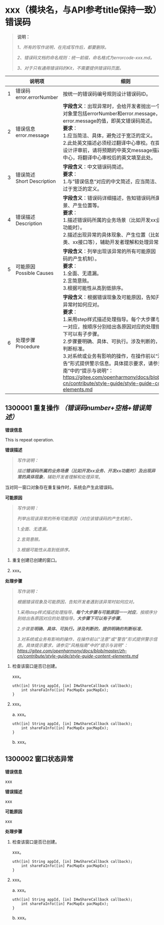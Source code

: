 # xxx（模块名，与API参考title保持一致）错误码

> **说明：** 
>
> *1、所有的写作说明，在完成写作后，都要删除。*
>
> *2、错误码文档的命名规则：统一前缀，命名格式为errorcode-xxx.md。*
>
> *3、对于只有通用错误码的Kit，不需要提供错误码页面。*

|      | 说明项                         | 细则                                                         |
| ---- | ------------------------------ | ------------------------------------------------------------ |
| 1    | 错误码error.errorNumber        | 按统一的错误码编号规则设计错误码ID。                         |
| 2    | 错误信息error.message          | **字段含义**：出现异常时，会给开发者抛出一个错误对象，对象里包括errorNumber和error.message，此处定义error.message的值，即英文错误码简述。<br/>**要求**：<br/>1.应当简洁、具体，避免过于宽泛的定义。<br/>2.此处英文描述必须经过翻译中心审校。在提交本错误码设计评审前，请将预期的中英文message描述提供给翻译中心，将翻译中心审校后的英文填至此处。 |
| 3    | 错误简述<br/>Short Description | **字段含义**：中文错误码简述。<br/>**要求**：<br/>1.与”错误信息“对应的中文简述，应当简洁、具体，避免过于宽泛的定义。 |
| 4    | 错误描述<br/>Description       | **字段含义**：错误码详细描述，告知错误码所属的业务场景、产生位置等。<br/>**要求**：<br/>1.描述错误码所属的业务场景（比如开发xx业务、开发xx功能时）。<br/>2.描述出现异常的具体现象、产生位置（比如xx模块、xx类、xx接口等），辅助开发者理解和处理异常。 |
| 5    | 可能原因<br/>Possible Causes   | **字段含义**：列举出现该异常的所有可能原因（对应该错误码的产生机制）。<br/>**要求**：<br/>1.全面、无遗漏。<br/>2.言简意赅。<br/>3.根据可能性从高到低排序。 |
| 6    | 处理步骤<br/>Procedure         | **字段含义**：根据错误现象及可能原因，告知开发者遇到该异常时如何应对。<br/>**要求**：<br/>1.采用step样式描述处理指导。每个大步骤与可能原因一一对应，按顺序分别给出各原因对应的处理指导。大步骤下可以有子步骤。<br/>2.步骤要明确、具体、可执行。涉及判断的，提供明确的判断标准。<br/>3.对系统或业务有影响的操作，在操作前以“注意”或“警告”形式提供警示信息。具体提示要求，请参见“风格指南”中的“提示与说明”：https://gitee.com/openharmony/docs/blob/master/zh-cn/contribute/style-guide/style-guide-content-elements.md |

## 1300001 重复操作 *（错误码number+空格+错误简述）*

**错误信息**

This is repeat operation.

**错误描述**

> *写作说明：*
>
>  *描述**错误码所属的业务场景（比如开发xx业务、开发xx功能时）及出现异常的具体现象**，辅助开发者理解和处理异常*。


当对同一窗口对象存在重复操作时，系统会产生此错误码。

**可能原因**

> *写作说明：*
>
> *列举出现该异常的所有可能原因（对应该错误码的产生机制）。*
>
> *1.全面、无遗漏。*
>
> *2.言简意赅。*
>
> *3.根据可能性从高到低排序。*


1. 重复创建已创建的窗口。

2. xxx。

**处理步骤**

> *写作说明：*
>
> *根据错误现象及可能原因，告知开发者遇到该异常时如何应对。*
>
> *1.采用step样式描述处理指导。**每个大步骤与可能原因一一对应**，按顺序分别给出各原因对应的处理指导。**大步骤下可以有子步骤**。*
>
> *2.步骤要**明确、具体、可执行。涉及判断的，提供明确的判断标准**。*
>
> *3.对系统或业务有影响的操作，在操作前以“注意”或“警告”形式提供警示信息。具体提示要求，请参见“风格指南”中的“提示与说明”：https://gitee.com/openharmony/docs/blob/master/zh-cn/contribute/style-guide/style-guide-content-elements.md*


1. 检查该窗口是否已创建。

   xxx。     
   
   ```
   uth([in] String appId, [in] IHwShareCallback callback);
       int shareFaInfo([in] PacMapEx pacMapEx);
   }
   ```
   
2. xxx。

   a. xxx。

      ```
      uth([in] String appId, [in] IHwShareCallback callback);
          int shareFaInfo([in] PacMapEx pacMapEx);
      }
      ```

   b. xxx。

## 1300002 窗口状态异常

**错误信息**

xxx

**错误描述**

xxx

**可能原因**

xxx

**处理步骤**

1. 检查该窗口是否已创建。

   xxx。     

   ```
   uth([in] String appId, [in] IHwShareCallback callback);
       int shareFaInfo([in] PacMapEx pacMapEx);
   }
   ```

2. xxx。

   a. xxx。

      ```
      uth([in] String appId, [in] IHwShareCallback callback);
          int shareFaInfo([in] PacMapEx pacMapEx);
      }
      ```

   b. xxx。